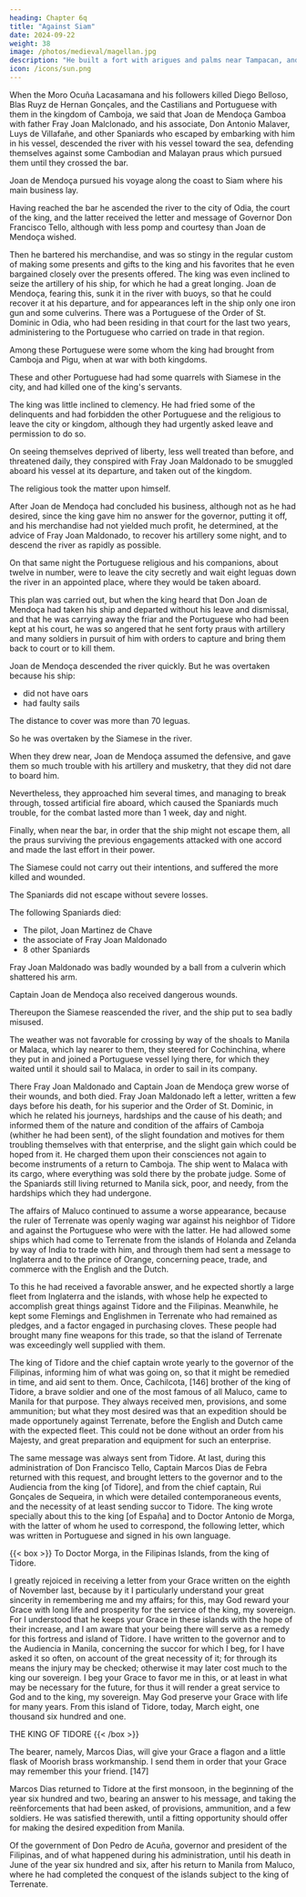 ```yaml
---
heading: Chapter 6q
title: "Against Siam"
date: 2024-09-22
weight: 38
image: /photos/medieval/magellan.jpg
description: "He built a fort with arigues and palms near Tampacan, and founded a Spanish settlement which he named Murcia"
icon: /icons/sun.png
---
```



When the Moro Ocuña Lacasamana and his followers killed Diego Belloso, Blas Ruyz de Hernan Gonçales, and the Castilians and Portuguese with them in the kingdom of Camboja, we said that Joan de Mendoça Gamboa with father Fray Joan Malclonado, and his associate, Don Antonio Malaver, Luys de Villafañe, and other Spaniards who escaped by embarking with him in his vessel, descended the river with his vessel toward the sea, defending themselves against some Cambodian and Malayan praus which pursued them until they crossed the bar. 

Joan de Mendoça pursued his voyage along the coast to Siam where his main business lay.

Having reached the bar he ascended the river to the city of Odia, the court of the king, and the latter received the letter and message of Governor Don Francisco Tello, although with less pomp and courtesy than Joan de Mendoça wished.

Then he bartered his merchandise, and was so stingy in the regular custom of making some presents and gifts to the king and his favorites that he even bargained closely over the presents offered. The king was even inclined to seize the artillery of his ship, for which he had a great longing. Joan de Mendoça, fearing this, sunk it in the river with buoys, so that he could recover it at his departure, and for appearances left in the ship only one iron gun and some culverins. There was a Portuguese of the Order of St. Dominic in Odia, who had been residing in that court for the last two years, administering to the Portuguese who carried on trade in that region. 

Among these Portuguese were some whom the king had brought from Camboja and Pigu, when at war with both kingdoms. 

These and other Portuguese had had some quarrels with Siamese in the city, and had killed one of the king's servants. 

The king was little inclined to clemency. He had fried some of the delinquents and had forbidden the other Portuguese and the religious to leave the city or kingdom, although they had urgently asked leave and permission to do so. 

On seeing themselves deprived of liberty, less well treated than before, and threatened daily, they conspired with Fray Joan Maldonado to be smuggled aboard his vessel at its departure, and taken out of the kingdom.

The religious took the matter upon himself. 

After Joan de Mendoça had concluded his business, although not as he had desired, since the king gave him no answer for the governor, putting it off, and his merchandise had not yielded much profit, he determined, at the advice of Fray Joan Maldonado, to recover his artillery some night, and to descend the river as rapidly as possible.

On that same night the Portuguese religious and his companions, about twelve in number, were to leave the city secretly and wait eight leguas down the river in an appointed place, where they would be taken aboard. 

This plan was carried out, but when the king heard that Don Joan de Mendoça had taken his ship and departed without his leave and dismissal, and that he was carrying away the friar and the Portuguese who had been kept at his court, he was so angered that he sent forty praus with artillery and many soldiers in pursuit of him with orders to capture and bring them back to court or to kill them.

Joan de Mendoça descended the river quickly. But he was overtaken because his ship:
- did not have oars
- had faulty sails

The distance to cover was more than 70 leguas. 

So  he was overtaken by the Siamese in the river.

When they drew near, Joan de Mendoça assumed the defensive, and gave them so much trouble with his artillery and musketry, that they did not dare to board him.

Nevertheless, they approached him several times, and managing to break through, tossed artificial fire aboard, which caused the Spaniards much trouble, for the combat lasted more than 1 week, day and night.

Finally, when near the bar, in order that the ship might not escape them, all the praus surviving the previous engagements attacked with one accord and made the last effort in their power.

The Siamese could not carry out their intentions, and suffered the more killed and wounded.

The Spaniards did not escape without severe losses.

The following Spaniards died:
- The pilot, Joan Martinez de Chave
- the associate of Fray Joan Maldonado
- 8 other Spaniards

Fray Joan Maldonado was badly wounded by a ball from a culverin which shattered his arm.

Captain Joan de Mendoça also received dangerous wounds.

Thereupon the Siamese reascended the river, and the ship put to sea badly misused.

The weather was not favorable for crossing by way of the shoals to Manila or Malaca, which lay nearer to them, they steered for Cochinchina, where they put in and joined a Portuguese vessel lying there, for which they waited until it should sail to Malaca, in order to sail in its company. 

There Fray Joan Maldonado and Captain Joan de Mendoça grew worse of their wounds, and both died. Fray Joan Maldonado left a letter, written a few days before his death, for his superior and the Order of St. Dominic, in which he related his journeys, hardships and the cause of his death; and informed them of the nature and condition of the affairs of Camboja (whither he had been sent), of the slight foundation and motives for them troubling themselves with that enterprise, and the slight gain which could be hoped from it. He charged them upon their consciences not again to become instruments of a return to Camboja. The ship went to Malaca with its cargo, where everything was sold there by the probate judge. Some of the Spaniards still living returned to Manila sick, poor, and needy, from the hardships which they had undergone.

The affairs of Maluco continued to assume a worse appearance, because the ruler of Terrenate was openly waging war against his neighbor of Tidore and against the Portuguese who were with the latter. He had allowed some ships which had come to Terrenate from the islands of Holanda and Zelanda by way of India to trade with him, and through them had sent a message to Inglaterra and to the prince of Orange, concerning peace, trade, and commerce with the English and the Dutch. 

To this he had received a favorable answer, and he expected shortly a large fleet from Inglaterra and the islands, with whose help he expected to accomplish great things against Tidore and the Filipinas. Meanwhile, he kept some Flemings and Englishmen in Terrenate who had remained as pledges, and a factor engaged in purchasing cloves. These people had brought many fine weapons for this trade, so that the island of Terrenate was exceedingly well supplied with them. 

The king of Tidore and the chief captain wrote yearly to the governor of the Filipinas, informing him of what was going on, so that it might be remedied in time, and aid sent to them. Once, Cachilcota, [146] brother of the king of Tidore, a brave soldier and one of the most famous of all Maluco, came to Manila for that purpose. They always received men, provisions, and some ammunition; but what they most desired was that an expedition should be made opportunely against Terrenate, before the English and Dutch came with the expected fleet. This could not be done without an order from his Majesty, and great preparation and equipment for such an enterprise.

The same message was always sent from Tidore. At last, during this administration of Don Francisco Tello, Captain Marcos Dias de Febra returned with this request, and brought letters to the governor and to the Audiencia from the king [of Tidore], and from the chief captain, Rui Gonçales de Sequeira, in which were detailed contemporaneous events, and the necessity of at least sending succor to Tidore. The king wrote specially about this to the king [of España] and to Doctor Antonio de Morga, with the latter of whom he used to correspond, the following letter, which was written in Portuguese and signed in his own language.


{{< box >}}
To Doctor Morga, in the Filipinas Islands, from the king of Tidore.

I greatly rejoiced in receiving a letter from your Grace written on the eighth of November last, because by it I particularly understand your great sincerity in remembering me and my affairs; for this, may God reward your Grace with long life and prosperity for the service of the king, my sovereign. For I understood that he keeps your Grace in these islands with the hope of their increase, and I am aware that your being there will serve as a remedy for this fortress and island of Tidore. I have written to the governor and to the Audiencia in Manila, concerning the succor for which I beg, for I have asked it so often, on account of the great necessity of it; for through its means the injury may be checked; otherwise it may later cost much to the king our sovereign. I beg your Grace to favor me in this, or at least in what may be necessary for the future, for thus it will render a great service to God and to the king, my sovereign. May God preserve your Grace with life for many years. From this island of Tidore, today, March eight, one thousand six hundred and one.

THE KING OF TIDORE
{{< /box >}}

The bearer, namely, Marcos Dias, will give your Grace a flagon and a little flask of Moorish brass workmanship. I send them in order that your Grace may remember this your friend. [147]

Marcos Dias returned to Tidore at the first monsoon, in the beginning of the year six hundred and two, bearing an answer to his message, and taking the reënforcements that had been asked, of provisions, ammunition, and a few soldiers. He was satisfied therewith, until a fitting opportunity should offer for making the desired expedition from Manila.

Of the government of Don Pedro de Acuña, governor and president of the Filipinas, and of what happened during his administration, until his death in June of the year six hundred and six, after his return to Manila from Maluco, where he had completed the conquest of the islands subject to the king of Terrenate.